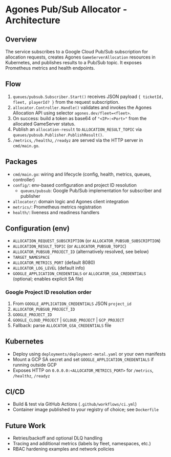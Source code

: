 # Agones Pub/Sub Allocator - Architecture

## Overview
The service subscribes to a Google Cloud Pub/Sub subscription for allocation requests, creates Agones `GameServerAllocation` resources in Kubernetes, and publishes results to a Pub/Sub topic. It exposes Prometheus metrics and health endpoints.

## Flow
1. `queues/pubsub.Subscriber.Start()` receives JSON payload `{ ticketId, fleet, playerId? }` from the request subscription.
2. `allocator.Controller.Handle()` validates and invokes the Agones Allocation API using selector `agones.dev/fleet=<fleet>`.
3. On success: build a token as base64 of `"<IP>:<Port>"` from the allocated GameServer status.
4. Publish an `allocation-result` to `ALLOCATION_RESULT_TOPIC` via `queues/pubsub.Publisher.PublishResult()`.
5. `/metrics`, `/healthz`, `/readyz` are served via the HTTP server in `cmd/main.go`.

## Packages
- `cmd/main.go`: wiring and lifecycle (config, health, metrics, queues, controller)
- `config/`: env-based configuration and project ID resolution
  - `queues/pubsub`: Google Pub/Sub implementation for subscriber and publisher
- `allocator/`: domain logic and Agones client integration
- `metrics/`: Prometheus metrics registration
- `health/`: liveness and readiness handlers

## Configuration (env)
- `ALLOCATION_REQUEST_SUBSCRIPTION` (or `ALLOCATOR_PUBSUB_SUBSCRIPTION`)
- `ALLOCATION_RESULT_TOPIC` (or `ALLOCATOR_PUBSUB_TOPIC`)
- `ALLOCATOR_PUBSUB_PROJECT_ID` (alternatively resolved, see below)
- `TARGET_NAMESPACE`
- `ALLOCATOR_METRICS_PORT` (default 8080)
- `ALLOCATOR_LOG_LEVEL` (default info)
- `GOOGLE_APPLICATION_CREDENTIALS` or `ALLOCATOR_GSA_CREDENTIALS` (optional; enables explicit SA file)

### Google Project ID resolution order
1. From `GOOGLE_APPLICATION_CREDENTIALS` JSON `project_id`
2. `ALLOCATOR_PUBSUB_PROJECT_ID`
3. `GOOGLE_PROJECT_ID`
4. `GOOGLE_CLOUD_PROJECT` | `GCLOUD_PROJECT` | `GCP_PROJECT`
5. Fallback: parse `ALLOCATOR_GSA_CREDENTIALS` file

## Kubernetes
- Deploy using `deployments/deployment-metal.yaml` or your own manifests
- Mount a GCP SA secret and set `GOOGLE_APPLICATION_CREDENTIALS` if running outside GCP
- Exposes HTTP on `0.0.0.0:<ALLOCATOR_METRICS_PORT>` for `/metrics`, `/healthz`, `/readyz`

## CI/CD
- Build & test via GitHub Actions (`.github/workflows/ci.yml`)
- Container image published to your registry of choice; see `Dockerfile`

## Future Work
- Retries/backoff and optional DLQ handling
- Tracing and additional metrics (labels by fleet, namespaces, etc.)
- RBAC hardening examples and network policies
